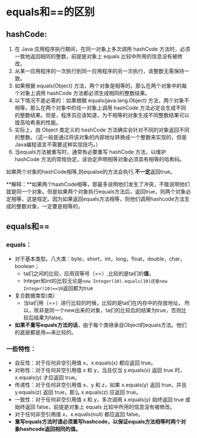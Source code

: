 # equals和==的区别

## hashCode:

1. 在 Java 应用程序执行期间，在同一对象上多次调用 hashCode 方法时，必须一致地返回相同的整数，前提是对象上 equals 比较中所用的信息没有被修改。
2. 从某一应用程序的一次执行到同一应用程序的另一次执行，该整数无需保持一致。
3. 如果根据 equals(Object) 方法，两个对象是相等的，那么在两个对象中的每个对象上调用 hashCode 方法都必须生成相同的整数结果。
4. 以下情况不是必需的：如果根据 equals(java.lang.Object) 方法，两个对象不相等，那么在两个对象中的任一对象上调用 hashCode 方法必定会生成不同的整数结果。但是，程序员应该知道，为不相等的对象生成不同整数结果可以提高哈希表的性能。
5. 实际上，由 Object 类定义的 hashCode 方法确实会针对不同的对象返回不同的整数。（这一般是通过将该对象的内部地址转换成一个整数来实现的，但是 Java编程语言不需要这种实现技巧。）  
6. 当equals方法被重写时，通常有必要重写 hashCode 方法，以维护 hashCode 方法的常规协定，该协定声明相等对象必须具有相等的哈希码。

如果两个对象的hashCode相等,则equalse的方法会执行,**不一定**返回true。

​	**解释：**如果两个hashCode相等，那最多说明他们发生了冲突，不能说明他们就是同一个对象。但是如果两个对象执行equals方法后，返回true，则两个对象必定相等，这是规定。因为如果返回equals方法相等，则他们调用hashcode方法生成的整数对象，一定要是相等的。	

## equals和==

### equals：

+ 对于基本类型。八大类：byte，short，int，long，float，double，char，boolean；
  + ta们之间的比较，应用双等号（==）,比较的是ta们的**值**。 
  + Integer和int的比较无论是`new Integer(10).equals(10)还是new Integer(10)==10`返回都为true
+ 复合数据类型(类) 
  + 当ta们用（==）进行比较的时候，比较的是ta们在内存中的存放地址，
     所以，除非是同一个new出来的对象，ta们的比较后的结果为true，否则比较后结果为false。
+ **如果不重写equals方法的话**，由于每个类继承自Object的equals方法。他们的底层都是用`==`来比较的。

### 一些特性：

+ 自反性：对于任何非空引用值 x，x.equals(x) 都应返回 true。 
+ 对称性：对于任何非空引用值 x 和 y，当且仅当 y.equals(x) 返回 true 时，x.equals(y) 才应返回 true。 
+ 传递性：对于任何非空引用值 x、y 和 z，如果 x.equals(y) 返回 true，并且 y.equals(z) 返回 true，那么 x.equals(z) 应返回 true。 
+ 一致性：对于任何非空引用值 x 和 y，多次调用 x.equals(y) 始终返回 true 或始终返回 false，前提是对象上 equals 比较中所用的信息没有被修改。 
+ 对于任何非空引用值 x，x.equals(null) 都应返回 false。 
+ **重写equals方法时请必须重写hashcode，以保证equals方法相等时两个对象hashcode返回相同的值。**